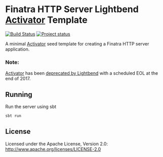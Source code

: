 # Finatra HTTP Server Lightbend [Activator](https://www.lightbend.com/activator/docs) Template

[![Build Status](https://secure.travis-ci.org/twitter/finatra-activator-http-seed.png?branch=master)](http://travis-ci.org/twitter/finatra-activator-http-seed?branch=master)
[![Project status](https://img.shields.io/badge/status-deprecated-lightgrey.svg)](#status)

A minimal [Activator](https://www.lightbend.com/activator/docs) seed template for creating a Finatra HTTP server application.

### Note:

[Activator](https://www.lightbend.com/activator/docs) has been [deprecated by Lightbend](https://www.lightbend.com/blog/introducing-a-new-way-to-get-started-with-lightbend-technologies-and-saying-goodbye-to-activator) with a scheduled EOL at the end of 2017.

## Running

Run the server using sbt
```sh
sbt run
```

## License

Licensed under the Apache License, Version 2.0: http://www.apache.org/licenses/LICENSE-2.0
